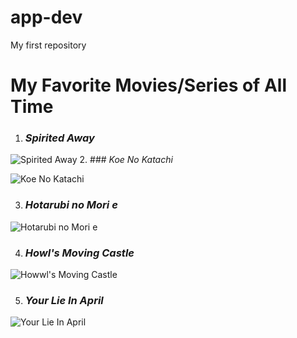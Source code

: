# app-dev
My first repository
# My Favorite Movies/Series of All Time
1. ### *Spirited Away*
  ![Spirited Away](https://th.bing.com/th/id/R.c7ce41d0f84610a4c364456591cfc4ba?rik=6%2f7AFFgCCACeLg&riu=http%3a%2f%2fimages5.fanpop.com%2fimage%2fphotos%2f29000000%2fSpirited-Away-spirited-away-29095841-1024-768.jpg&ehk=6%2frDh75HklVOHrZ4w9PgUd1W3FFLeqCzbY40OUHwkkw%3d&risl=&pid=ImgRaw&r=0)
2. ### *Koe No Katachi*

  ![Koe No Katachi](https://www.animeclick.it/immagini/novel/Koe_no_Katachi/cover/Koe_no_Katachi-cover.jpg)

3. ### *Hotarubi no Mori e*

  ![Hotarubi no Mori e](https://image.tmdb.org/t/p/original/mDqzHV8UXWWNpZkoAbKmKX1ZxEE.jpg)
  
4. ### *Howl's Moving Castle*

  ![Howwl's Moving Castle](https://upload.wikimedia.org/wikipedia/en/a/a0/Howls-moving-castleposter.jpg)

5. ### *Your Lie In April*

  ![Your Lie In April](https://th.bing.com/th/id/R.f6cea93cea4256eba3660cbf0f07d752?rik=1XYSyYLgvy%2bC%2bA&riu=http%3a%2f%2fgetwallpapers.com%2fwallpaper%2ffull%2fd%2f5%2fd%2f279222.jpg&ehk=dL2zgLiLTR4ldiGgZm81tW77kQJUBkE9r2Bfno%2biXio%3d&risl=&pid=ImgRaw&r=0)
